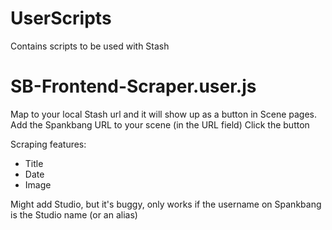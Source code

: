 # UserScripts
Contains scripts to be used with Stash

# SB-Frontend-Scraper.user.js
Map to your local Stash url and it will show up as a button in Scene pages.
Add the Spankbang URL to your scene (in the URL field)
Click the button

Scraping features:
- Title
- Date
- Image

Might add Studio, but it's buggy, only works if the username on Spankbang is the Studio name (or an alias)
